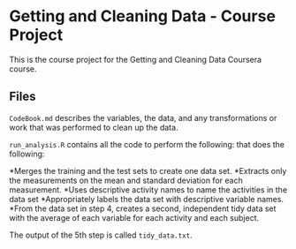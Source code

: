 # Getting and Cleaning Data - Course Project

This is the course project for the Getting and Cleaning Data Coursera course.

## Files

`CodeBook.md` describes the variables, the data, and any transformations or work that was performed to clean up the data.

`run_analysis.R` contains all the code to perform the following:
that does the following:

*Merges the training and the test sets to create one data set.
*Extracts only the measurements on the mean and standard deviation for each measurement.
*Uses descriptive activity names to name the activities in the data set
*Appropriately labels the data set with descriptive variable names.
*From the data set in step 4, creates a second, independent tidy data set with the average of each variable for each activity and each subject.

The output of the 5th step is called `tidy_data.txt`.